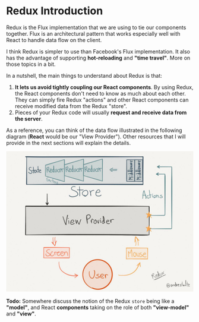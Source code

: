 
# Redux Introduction
Redux is the Flux implementation that we are using to tie our components together.  Flux is an architectural pattern that works especially well with React to handle data flow on the client.  

I think Redux is simpler to use than Facebook's Flux implementation. It also has the advantage of supporting **hot-reloading** and **"time travel"**.  More on those topics in a bit. 

In a nutshell, the main things to understand about Redux is that:
1. **It lets us avoid tightly coupling our React components**.  By using Redux, the React components don't need to know as much about each other.  They can simply fire Redux "actions" and other React components can receive modified data from the Redux "store".  
2. Pieces of your Redux code will usually **request and receive data from the server**. 

As a reference, you can think of the data flow illustrated in the following diagram (**React** would be our "View Provider").  Other resources that I will provide in the next sections will explain the details.

![](_assets/redux-diagram.png)

<p class="todo-note">
<strong>Todo:</strong> Somewhere discuss the notion of the Redux <code>store</code> being like a <strong>"model"</strong>, and React <strong>components</strong> taking on the role of both <strong>"view-model"</strong> and <strong>"view"</strong>.
</p>

